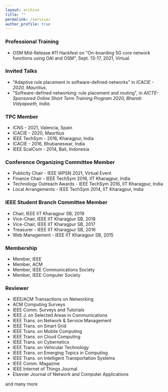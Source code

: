 ```yaml
---
layout: archive
title: ""
permalink: /service/
author_profile: true
---
```

<h3>Professional Training</h3>

* OSM Mid-Release #11 Hackfest on "On-boarding 5G core network functions using OAI and OSM", Sept. 13-17, 2021, Virtual.

<h3>Invited Talks</h3>

* "Adaptive rule placement in software-defined networks" in <i>ICACIE - 2020, Mauritius</i>.
* "Software-defined networking: rule placement and routing", in <i>AICTE-Sponsored Online Short Term Training Program 2020, Bharati Vidyapeeth, India</i>.


<h3>TPC Member</h3>

* ICNS - 2021, Valencia, Spain
* ICACIE - 2020, Mauritius
* IEEE TechSym - 2016, Kharagpur, India
* ICACIE - 2016, Bhubaneswar, India
* IEEE ScalCom - 2014, Bali, Indonesia


<h3>Conference Organizing Committee Member</h3>

* Publicity Chair - IEEE WPSN 2021, Virtual Event
* Finance Chair - IEEE TechSym 2016, IIT Kharagpur, India
* Technology Outreach Awards - IEEE TechSym 2016, IIT Kharagpur, India
* Local Arrangements - IEEE TechSym 2014, IIT Kharagpur, India


<h3>IEEE Student Branch Committee Member</h3>

* Chair, IEEE IIT Kharagpur SB, 2019
* Vice-Chair, IEEE IIT Kharagpur SB, 2018
* Vice-Chair, IEEE IIT Kharagpur SB, 2017
* Treasurer - IEEE IIT Kharagpur SB, 2016
* Web Management - IEEE IIT Kharagpur SB, 2015


<h3>Membership</h3>

* Member, IEEE
* Member, ACM
* Member, IEEE Communications Society
* Member, IEEE Computer Society


<h3>Reviewer</h3>

* IEEE/ACM Transactions on Networking
* ACM Computing Surveys
* IEEE Comm. Surveys and Tutorials
* IEEE J. on Selected Areas in Communications
* IEEE Trans. on Network & Service Management
* IEEE Trans. on Smart Grid
* IEEE Trans. on Mobile Computing
* IEEE Trans. on Cloud Computing
* IEEE Trans. on Cybernetics
* IEEE Trans. on Vehicular Technology
* IEEE Trans. on Emerging Topics in Computing
* IEEE Trans. on Intelligent Transportation Systems
* IEEE Comm. Magazine
* IEEE Internet of Things Journal
* Elsevier Journal of Network and Computer Applications

and many more
